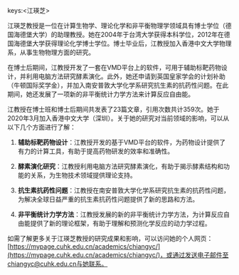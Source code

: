 keys:<江瑛芝>


江瑛芝教授是一位在计算生物学、理论化学和非平衡物理学领域具有博士学位（德国海德堡大学）的助理教授。她在2004年于台湾大学获得本科学位，2012年在德国海德堡大学获得理论化学博士学位。博士毕业后，江教授加入香港中文大学物理系，从事生物物理方面的研究。

在博士后期间，江教授开发了一套在VMD平台上的软件，可用于辅助标靶药物设计，并利用电脑方法研究酵素演化。此外，她还申请到英国皇家学会的计划补助（牛顿国际奖学金），并加入南安普敦大学化学系研究抗生素的抗药性问题。在此期间，她还发展了一项新的非平衡统计力学方法来计算反应自由能。

江教授在博士班和博士后期间共发表了23篇文章，引用次数共计359次。她于2020年3月加入香港中文大学（深圳）。关于她的研究对当前领域的影响，可以从以下几个方面进行了解：

1. **辅助标靶药物设计**：江教授开发的基于VMD平台的软件，为药物设计提供了有力的计算工具，有助于提高药物研发的效率和准确性。

2. **酵素演化研究**：江教授利用电脑方法研究酵素演化，有助于揭示酵素结构和功能的关系，为生物技术领域提供理论支持。

3. **抗生素抗药性问题**：江教授在南安普敦大学化学系研究抗生素的抗药性问题，为解决全球日益严重的抗生素抗药性问题提供了新的思路和方法。

4. **非平衡统计力学方法**：江教授发展的新的非平衡统计力学方法，为计算反应自由能提供了新的理论框架，有助于理解和预测化学反应的动力学过程。

如需了解更多关于江瑛芝教授的研究成果和影响，可以访问她的个人网页：[https://mypage.cuhk.edu.cn/academics/chiangyc/](https://mypage.cuhk.edu.cn/academics/chiangyc/)，或通过发送电子邮件至chiangyc@cuhk.edu.cn与她联系。